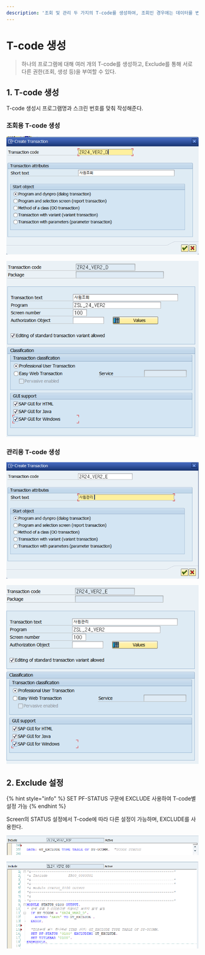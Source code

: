```yaml
---
description: '조회 및 관리 두 가지의 T-code를 생성하여, 조회인 경우에는 데이터를 변경하지 못하게 설정한다.'
---
```


# T-code 생성

> 하나의 프로그램에 대해 여러 개의 T-code를 생성하고, Exclude를 통해 서로 다른 권한\(조회, 생성 등\)을 부여할 수 있다.

## 1. T-code 생성

T-code 생성시 프로그램명과 스크린 번호를 맞춰 작성해준다. 

### 조회용 T-code 생성 

![](../../.gitbook/assets/image%20%28280%29.png)

![](../../.gitbook/assets/image%20%28285%29.png)



### 관리용 T-code 생성 

![](../../.gitbook/assets/image%20%28267%29.png)

![](../../.gitbook/assets/image%20%28281%29.png)

### 

## 2. Exclude 설정

{% hint style="info" %}
SET PF-STATUS 구문에 EXCLUDE 사용하여 T-code별 설정 가능
{% endhint %}

Screen의 STATUS 설정에서 T-code에 따라 다른 설정이 가능하며, EXCLUDE를 사용한다. 

![TOP &amp;gt; GT\_EXCLUDE &#xC120;&#xC5B8;](../../.gitbook/assets/image%20%28287%29.png)

![Screen 0100 &amp;gt; STATUS\_0100](../../.gitbook/assets/image%20%28284%29.png)






